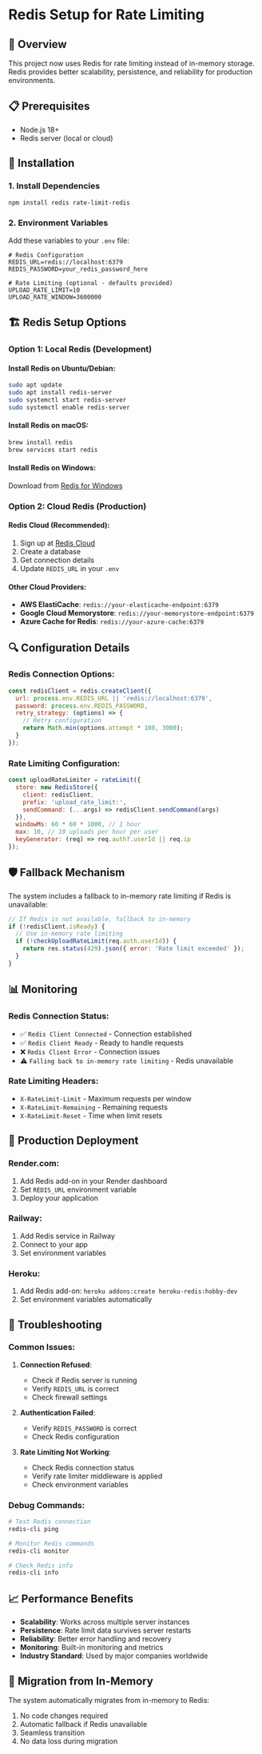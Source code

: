 # Redis Setup for Rate Limiting

## 🚀 Overview

This project now uses Redis for rate limiting instead of in-memory storage. Redis provides better scalability, persistence, and reliability for production environments.

## 📋 Prerequisites

- Node.js 18+
- Redis server (local or cloud)

## 🔧 Installation

### 1. Install Dependencies

```bash
npm install redis rate-limit-redis
```

### 2. Environment Variables

Add these variables to your `.env` file:

```env
# Redis Configuration
REDIS_URL=redis://localhost:6379
REDIS_PASSWORD=your_redis_password_here

# Rate Limiting (optional - defaults provided)
UPLOAD_RATE_LIMIT=10
UPLOAD_RATE_WINDOW=3600000
```

## 🏗️ Redis Setup Options

### Option 1: Local Redis (Development)

#### Install Redis on Ubuntu/Debian:
```bash
sudo apt update
sudo apt install redis-server
sudo systemctl start redis-server
sudo systemctl enable redis-server
```

#### Install Redis on macOS:
```bash
brew install redis
brew services start redis
```

#### Install Redis on Windows:
Download from [Redis for Windows](https://github.com/microsoftarchive/redis/releases)

### Option 2: Cloud Redis (Production)

#### Redis Cloud (Recommended):
1. Sign up at [Redis Cloud](https://redis.com/try-free/)
2. Create a database
3. Get connection details
4. Update `REDIS_URL` in your `.env`

#### Other Cloud Providers:
- **AWS ElastiCache**: `redis://your-elasticache-endpoint:6379`
- **Google Cloud Memorystore**: `redis://your-memorystore-endpoint:6379`
- **Azure Cache for Redis**: `redis://your-azure-cache:6379`

## 🔍 Configuration Details

### Redis Connection Options:

```javascript
const redisClient = redis.createClient({
  url: process.env.REDIS_URL || 'redis://localhost:6379',
  password: process.env.REDIS_PASSWORD,
  retry_strategy: (options) => {
    // Retry configuration
    return Math.min(options.attempt * 100, 3000);
  }
});
```

### Rate Limiting Configuration:

```javascript
const uploadRateLimiter = rateLimit({
  store: new RedisStore({
    client: redisClient,
    prefix: 'upload_rate_limit:',
    sendCommand: (...args) => redisClient.sendCommand(args)
  }),
  windowMs: 60 * 60 * 1000, // 1 hour
  max: 10, // 10 uploads per hour per user
  keyGenerator: (req) => req.auth?.userId || req.ip
});
```

## 🛡️ Fallback Mechanism

The system includes a fallback to in-memory rate limiting if Redis is unavailable:

```javascript
// If Redis is not available, fallback to in-memory
if (!redisClient.isReady) {
  // Use in-memory rate limiting
  if (!checkUploadRateLimit(req.auth.userId)) {
    return res.status(429).json({ error: 'Rate limit exceeded' });
  }
}
```

## 📊 Monitoring

### Redis Connection Status:
- ✅ `Redis Client Connected` - Connection established
- ✅ `Redis Client Ready` - Ready to handle requests
- ❌ `Redis Client Error` - Connection issues
- ⚠️ `Falling back to in-memory rate limiting` - Redis unavailable

### Rate Limiting Headers:
- `X-RateLimit-Limit` - Maximum requests per window
- `X-RateLimit-Remaining` - Remaining requests
- `X-RateLimit-Reset` - Time when limit resets

## 🚀 Production Deployment

### Render.com:
1. Add Redis add-on in your Render dashboard
2. Set `REDIS_URL` environment variable
3. Deploy your application

### Railway:
1. Add Redis service in Railway
2. Connect to your app
3. Set environment variables

### Heroku:
1. Add Redis add-on: `heroku addons:create heroku-redis:hobby-dev`
2. Set environment variables automatically

## 🔧 Troubleshooting

### Common Issues:

1. **Connection Refused**:
   - Check if Redis server is running
   - Verify `REDIS_URL` is correct
   - Check firewall settings

2. **Authentication Failed**:
   - Verify `REDIS_PASSWORD` is correct
   - Check Redis configuration

3. **Rate Limiting Not Working**:
   - Check Redis connection status
   - Verify rate limiter middleware is applied
   - Check environment variables

### Debug Commands:

```bash
# Test Redis connection
redis-cli ping

# Monitor Redis commands
redis-cli monitor

# Check Redis info
redis-cli info
```

## 📈 Performance Benefits

- **Scalability**: Works across multiple server instances
- **Persistence**: Rate limit data survives server restarts
- **Reliability**: Better error handling and recovery
- **Monitoring**: Built-in monitoring and metrics
- **Industry Standard**: Used by major companies worldwide

## 🔄 Migration from In-Memory

The system automatically migrates from in-memory to Redis:
1. No code changes required
2. Automatic fallback if Redis unavailable
3. Seamless transition
4. No data loss during migration